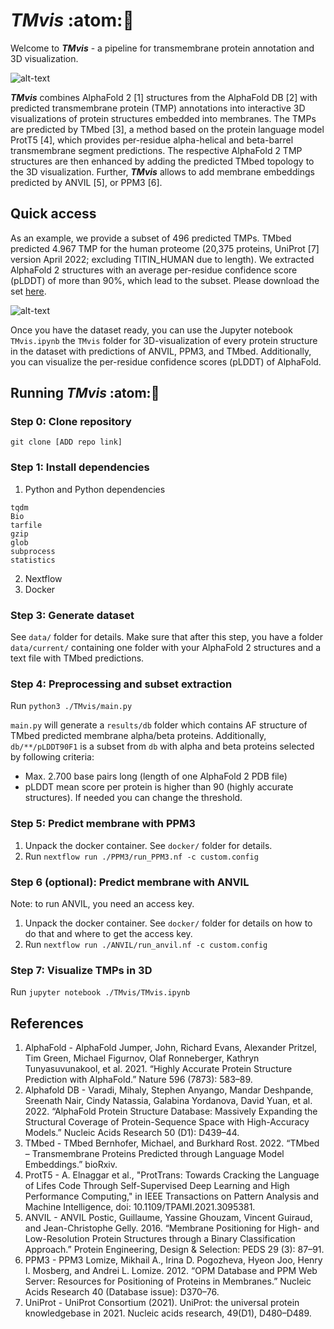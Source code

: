 # **_TMvis_**  :atom::dna:

Welcome to **_TMvis_** - a pipeline for transmembrane protein annotation and 3D visualization.

![alt-text](https://github.com/stelviopas/TMPipeline/blob/main/P45880_plddt.png)               
                                                    
**_TMvis_** combines AlphaFold 2 [1] structures from the AlphaFold DB [2] with predicted transmembrane protein (TMP) annotations into interactive 3D visualizations of protein structures embedded into membranes. The TMPs are predicted by TMbed [3], a method based on the protein language model ProtT5 [4], which provides per-residue alpha-helical and beta-barrel transmembrane segment predictions. The respective AlphaFold 2 TMP structures are then enhanced by adding the predicted TMbed topology to the 3D visualization. Further, **_TMvis_** allows to add membrane embeddings predicted by ANVIL [5], or PPM3 [6]. 

## Quick access

As an example, we provide a subset of 496 predicted TMPs. TMbed predicted 4.967 TMP for the human proteome (20,375 proteins, UniProt [7] version April 2022; excluding TITIN_HUMAN due to length). We extracted AlphaFold 2 structures with an average per-residue confidence score (pLDDT) of more than 90%, which lead to the subset. Please download the set [here](https://doi.org/10.5281/zenodo.6816083). 

![alt-text](https://zenodo.org/api/iiif/v2/3c577630-8539-4e9e-a248-5bc7fd71ec35:7e67b846-f6c8-4df8-a3b1-c5438ea954c6:TMvis_project_overview.png/full/750,/0/default.png)

Once you have the dataset ready, you can use the Jupyter notebook `TMvis.ipynb` the `TMvis` folder for 3D-visualization of every protein structure in the dataset with predictions of ANVIL, PPM3, and TMbed. Additionally, you can visualize the per-residue confidence scores (pLDDT) of AlphaFold.


## Running **_TMvis_** :atom::dna:

### Step 0: Clone repository
`git clone [ADD repo link]`

### Step 1: Install dependencies 
1. Python and Python dependencies 
```
tqdm
Bio
tarfile
gzip
glob
subprocess
statistics
```       
2. Nextflow
3. Docker

### Step 3: Generate dataset
See `data/` folder for details.
Make sure that after this step, you have a folder `data/current/` containing one folder with your AlphaFold 2 structures and a text file with TMbed predictions.

### Step 4: Preprocessing and subset extraction
Run ```python3 ./TMvis/main.py```

`main.py` will generate a `results/db` folder which contains AF structure of TMbed predicted membrane alpha/beta proteins. Additionally, `db/**/pLDDT90F1` is a subset from `db` with alpha and beta proteins selected by following criteria: 
- Max. 2.700 base pairs long (length of one AlphaFold 2 PDB file) 
- pLDDT mean score per protein is higher than 90 (highly accurate structures). If needed you can change the threshold.

### Step 5: Predict membrane with PPM3  
1. Unpack the docker container. See `docker/` folder for details.
2. Run ```nextflow run ./PPM3/run_PPM3.nf -c custom.config```

### Step 6 (optional): Predict membrane with ANVIL
Note: to run ANVIL, you need an access key.
1. Unpack the docker container. See `docker/` folder for details on how to do that and where to get the access key.
2. Run ```nextflow run ./ANVIL/run_anvil.nf -c custom.config```

### Step 7: Visualize TMPs in 3D     
Run ```jupyter notebook ./TMvis/TMvis.ipynb```

## References 
1. AlphaFold - AlphaFold Jumper, John, Richard Evans, Alexander Pritzel, Tim Green, Michael Figurnov, Olaf Ronneberger, Kathryn Tunyasuvunakool, et al. 2021. “Highly Accurate Protein Structure Prediction with AlphaFold.” Nature 596 (7873): 583–89.
2. Alphafold DB - Varadi, Mihaly, Stephen Anyango, Mandar Deshpande, Sreenath Nair, Cindy Natassia, Galabina Yordanova, David Yuan, et al. 2022. “AlphaFold Protein Structure Database: Massively Expanding the Structural Coverage of Protein-Sequence Space with High-Accuracy Models.” Nucleic Acids Research 50 (D1): D439–44.
3. TMbed - TMbed Bernhofer, Michael, and Burkhard Rost. 2022. “TMbed – Transmembrane Proteins Predicted through Language Model Embeddings.” bioRxiv.
4. ProtT5 - A. Elnaggar et al., "ProtTrans: Towards Cracking the Language of Lifes Code Through Self-Supervised Deep Learning and High Performance Computing," in IEEE Transactions on Pattern Analysis and Machine Intelligence, doi: 10.1109/TPAMI.2021.3095381.
5. ANVIL - ANVIL Postic, Guillaume, Yassine Ghouzam, Vincent Guiraud, and Jean-Christophe Gelly. 2016. “Membrane Positioning for High- and Low-Resolution Protein Structures through a Binary Classification Approach.” Protein Engineering, Design & Selection: PEDS 29 (3): 87–91.
6. PPM3 - PPM3 Lomize, Mikhail A., Irina D. Pogozheva, Hyeon Joo, Henry I. Mosberg, and Andrei L. Lomize. 2012. “OPM Database and PPM Web Server: Resources for Positioning of Proteins in Membranes.” Nucleic Acids Research 40 (Database issue): D370–76.
7. UniProt - UniProt Consortium (2021). UniProt: the universal protein knowledgebase in 2021. Nucleic acids research, 49(D1), D480–D489.
